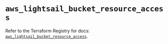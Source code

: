 # `aws_lightsail_bucket_resource_access`

Refer to the Terraform Registry for docs: [`aws_lightsail_bucket_resource_access`](https://registry.terraform.io/providers/hashicorp/aws/6.4.0/docs/resources/lightsail_bucket_resource_access).

